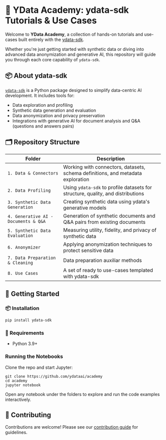 # 🧠 YData Academy: ydata-sdk Tutorials & Use Cases

Welcome to **YData Academy**, a collection of hands-on tutorials and use-cases built entirely with the [ydata-sdk](https://github.com/ydataai/ydata-sdk).

Whether you're just getting started with synthetic data or diving into advanced data anonymization and generative AI, this repository will guide you through each core capability of `ydata-sdk`.

## 📦 About ydata-sdk

[`ydata-sdk`](https://github.com/ydataai/ydata-sdk) is a Python package designed to simplify data-centric AI development. It includes tools for:
- Data exploration and profiling
- Synthetic data generation and evaluation
- Data anonymization and privacy preservation
- Integrations with generative AI for document analysis and Q&A (questions and answers pairs)

## 🗂️ Repository Structure

| Folder                               | Description                                                                     |
|--------------------------------------|---------------------------------------------------------------------------------|
| `1. Data & Connectors`               | Working with connectors, datasets, schema definitions, and metadata exploration |
| `2. Data Profiling`                  | Using `ydata-sdk` to profile datasets for structure, quality, and distributions |
| `3. Synthetic Data Generation`       | Creating synthetic data using ydata's generative models                         |
| `4. Generative AI - Documents & Q&A` | Generation of synthetic documents and Q&A pairs from existing documents         |
| `5. Synthetic Data Evaluation`       | Measuring utility, fidelity, and privacy of synthetic data                      |
| `6. Anonymizer`                      | Applying anonymization techniques to protect sensitive data                     |
| `7. Data Preparation & Cleaning`     | Data preparation auxiliar methods                                               |
| `8. Use Cases`                       | A set of ready to use-cases templated with ydata-sdk                            |

## 🚀 Getting Started

### 📦 Installation

```bash
pip install ydata-sdk
```

### 🧪 Requirements
- Python 3.9+

### Running the Notebooks

Clone the repo and start Jupyter:

```
git clone https://github.com/ydataai/academy
cd academy
jupyter notebook
```

Open any notebook under the folders to explore and run the code examples interactively.

## 🤝 Contributing
Contributions are welcome! Please see our [contribution guide](CONTRIBUTING.MD) for guidelines.
